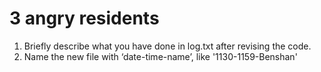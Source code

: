 # 3 angry residents

1. Briefly describe what you have done in log.txt after revising the code.
2. Name the new file with  ‘date-time-name’, like '1130-1159-Benshan'